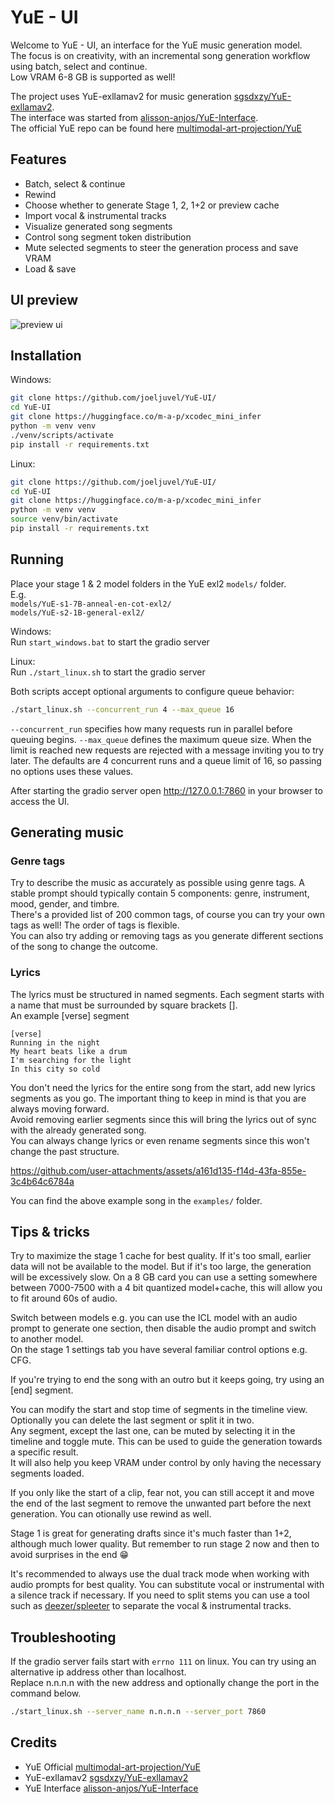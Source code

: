 # YuE - UI

Welcome to YuE - UI, an interface for the YuE music generation model.\
The focus is on creativity, with an incremental song generation workflow using batch, select and continue.\
Low VRAM 6-8 GB is supported as well!

The project uses YuE-exllamav2 for music generation [sgsdxzy/YuE-exllamav2](https://github.com/sgsdxzy/YuE-exllamav2).\
The interface was started from [alisson-anjos/YuE-Interface](https://github.com/alisson-anjos/YuE-Interface).\
The official YuE repo can be found here [multimodal-art-projection/YuE](https://github.com/multimodal-art-projection/YuE)
 
## Features
- Batch, select & continue
- Rewind
- Choose whether to generate Stage 1, 2, 1+2 or preview cache
- Import vocal & instrumental tracks
- Visualize generated song segments
- Control song segment token distribution
- Mute selected segments to steer the generation process and save VRAM
- Load & save

## UI preview
![preview ui](/preview.png)

## Installation
Windows:
```bash
git clone https://github.com/joeljuvel/YuE-UI/
cd YuE-UI
git clone https://huggingface.co/m-a-p/xcodec_mini_infer
python -m venv venv
./venv/scripts/activate
pip install -r requirements.txt
```

Linux:
```bash
git clone https://github.com/joeljuvel/YuE-UI/
cd YuE-UI
git clone https://huggingface.co/m-a-p/xcodec_mini_infer
python -m venv venv
source venv/bin/activate
pip install -r requirements.txt
```

## Running
Place your stage 1 & 2 model folders in the YuE exl2 `models/` folder.\
E.g.\
`models/YuE-s1-7B-anneal-en-cot-exl2/`\
`models/YuE-s2-1B-general-exl2/`

Windows:\
Run `start_windows.bat` to start the gradio server

Linux:\
Run `./start_linux.sh` to start the gradio server

Both scripts accept optional arguments to configure queue behavior:

```bash
./start_linux.sh --concurrent_run 4 --max_queue 16
```
`--concurrent_run` specifies how many requests run in parallel before queuing begins.
`--max_queue` defines the maximum queue size. When the limit is reached new requests are rejected with a message inviting you to try later.
The defaults are 4 concurrent runs and a queue limit of 16, so passing no options uses these values.

After starting the gradio server open http://127.0.0.1:7860 in your browser to access the UI.

## Generating music
### Genre tags
Try to describe the music as accurately as possible using genre tags. A stable prompt should typically contain 5 components: genre, instrument, mood, gender, and timbre.\
There's a provided list of 200 common tags, of course you can try your own tags as well! The order of tags is flexible.\
You can also try adding or removing tags as you generate different sections of the song to change the outcome.

### Lyrics
The lyrics must be structured in named segments. Each segment starts with a name that must be surrounded by square brackets \[\].\
An example \[verse\] segment
```
[verse]
Running in the night
My heart beats like a drum
I'm searching for the light
In this city so cold
```
You don't need the lyrics for the entire song from the start, add new lyrics segments as you go. The important thing to keep in mind is that you are always moving forward.\
Avoid removing earlier segments since this will bring the lyrics out of sync with the already generated song.\
You can always change lyrics or even rename segments since this won't change the past structure.

https://github.com/user-attachments/assets/a161d135-f14d-43fa-855e-3c4b64c6784a

You can find the above example song in the `examples/` folder.

## Tips & tricks
Try to maximize the stage 1 cache for best quality. If it's too small, earlier data will not be available to the model. But if it's too large, the generation will be excessively slow.
On a 8 GB card you can use a setting somewhere between 7000-7500 with a 4 bit quantized model+cache, this will allow you to fit around 60s of audio.

Switch between models e.g. you can use the ICL model with an audio prompt to generate one section, then disable the audio prompt and switch to another model.\
On the stage 1 settings tab you have several familiar control options e.g. CFG.

If you're trying to end the song with an outro but it keeps going, try using an \[end\] segment.

You can modify the start and stop time of segments in the timeline view. Optionally you can delete the last segment or split it in two.\
Any segment, except the last one, can be muted by selecting it in the timeline and toggle mute. This can be used to guide the generation towards a specific result.\
It will also help you keep VRAM under control by only having the necessary segments loaded.

If you only like the start of a clip, fear not, you can still accept it and move the end of the last segment to remove the unwanted part before the next generation. You can otionally use rewind as well.

Stage 1 is great for generating drafts since it's much faster than 1+2, although much lower quality. But remember to run stage 2 now and then to avoid surprises in the end 😁

It's recommended to always use the dual track mode when working with audio prompts for best quality. You can substitute vocal or instrumental with a silence track if necessary.
If you need to split stems you can use a tool such as [deezer/spleeter](https://github.com/deezer/spleeter) to separate the vocal & instrumental tracks.

## Troubleshooting
If the gradio server fails start with `errno 111` on linux. You can try using an alternative ip address other than localhost.\
Replace n.n.n.n with the new address and optionally change the port in the command below.
```bash
./start_linux.sh --server_name n.n.n.n --server_port 7860
```

## Credits
- YuE Official [multimodal-art-projection/YuE](https://github.com/multimodal-art-projection/YuE)
- YuE-exllamav2 [sgsdxzy/YuE-exllamav2](https://github.com/sgsdxzy/YuE-exllamav2)
- YuE Interface [alisson-anjos/YuE-Interface](https://github.com/alisson-anjos/YuE-Interface)
